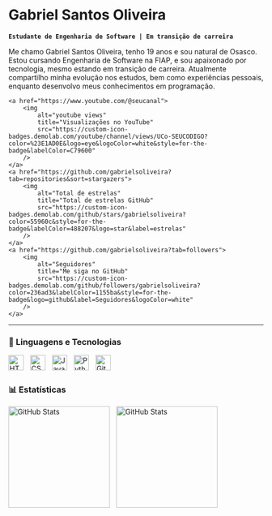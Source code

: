 # Gabriel Santos Oliveira

**`Estudante de Engenharia de Software | Em transição de carreira`**

Me chamo Gabriel Santos Oliveira, tenho 19 anos e sou natural de Osasco. Estou cursando Engenharia de Software na FIAP, e sou apaixonado por tecnologia, mesmo estando em transição de carreira. Atualmente compartilho minha evolução nos estudos, bem como experiências pessoais, enquanto desenvolvo meus conhecimentos em programação.

<p align="left">
    
    <a href="https://www.youtube.com/@seucanal">
        <img 
            alt="youtube views" 
            title="Visualizações no YouTube" 
            src="https://custom-icon-badges.demolab.com/youtube/channel/views/UCo-SEUCODIGO?color=%23E1AD0E&logo=eye&logoColor=white&style=for-the-badge&labelColor=C79600"
        />
    </a> 
    <a href="https://github.com/gabrielsoliveira?tab=repositories&sort=stargazers">
        <img 
            alt="Total de estrelas" 
            title="Total de estrelas GitHub" 
            src="https://custom-icon-badges.demolab.com/github/stars/gabrielsoliveira?color=55960c&style=for-the-badge&labelColor=488207&logo=star&label=estrelas"
        />
    </a>
    <a href="https://github.com/gabrielsoliveira?tab=followers">
        <img 
            alt="Seguidores" 
            title="Me siga no GitHub" 
            src="https://custom-icon-badges.demolab.com/github/followers/gabrielsoliveira?color=236ad3&labelColor=1155ba&style=for-the-badge&logo=github&label=Seguidores&logoColor=white"
        />
    </a>
</p>

---

### 🤖 Linguagens e Tecnologias

<img 
    align="left" 
    alt="HTML"
    title="HTML" 
    width="30px" 
    style="padding-right: 10px;" 
    src="https://cdn.jsdelivr.net/gh/devicons/devicon@latest/icons/html5/html5-original.svg" 
/>
<img 
    align="left" 
    alt="CSS" 
    title="CSS"
    width="30px" 
    style="padding-right: 10px;" 
    src="https://cdn.jsdelivr.net/gh/devicons/devicon@latest/icons/css3/css3-original.svg" 
/>
<img 
    align="left" 
    alt="JavaScript" 
    title="JavaScript"
    width="30px" 
    style="padding-right: 10px;" 
    src="https://cdn.jsdelivr.net/gh/devicons/devicon@latest/icons/javascript/javascript-original.svg" 
/>
<img 
    align="left" 
    alt="Python" 
    title="Python"
    width="30px" 
    style="padding-right: 10px;" 
    src="https://cdn.jsdelivr.net/gh/devicons/devicon@latest/icons/python/python-original.svg" 
/>
<img 
    align="left" 
    alt="Git" 
    title="Git"
    width="30px" 
    style="padding-right: 10px;" 
    src="https://cdn.jsdelivr.net/gh/devicons/devicon@latest/icons/git/git-original.svg" 
/>
<!-- Adicione mais conforme for aprendendo -->

<br/>
<br/>

### 📊 Estatísticas

<p>
  <img 
    align="left" 
    alt="GitHub Stats" 
    height="200" 
    style="padding-right: 10px;" 
    src="https://github-readme-stats.vercel.app/api?username=gabrielsoliveira&show_icons=true&theme=tokyonight&include_all_commits=true&locale=pt-br" 
  />

  <img 
    align="left" 
    alt="GitHub Stats" 
    height="200" 
    src="https://github-readme-stats.vercel.app/api/top-langs/?username=gabrielsoliveira&theme=tokyonight&layout=compact&custom_title=Tecnologias&langs_count=9" 
  />
</p>
